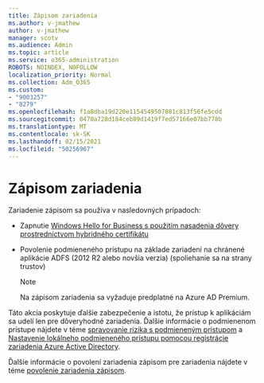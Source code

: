 ```yaml
---
title: Zápisom zariadenia
ms.author: v-jmathew
author: v-jmathew
manager: scotv
ms.audience: Admin
ms.topic: article
ms.service: o365-administration
ROBOTS: NOINDEX, NOFOLLOW
localization_priority: Normal
ms.collection: Adm_O365
ms.custom:
- "9003257"
- "8279"
ms.openlocfilehash: f1a8dba19d220e1154549507801c813f56fe5cdd
ms.sourcegitcommit: 0470a728d184ceb89d1419f7ed57166e07bb778b
ms.translationtype: MT
ms.contentlocale: sk-SK
ms.lasthandoff: 02/15/2021
ms.locfileid: "50256967"
---
```

# <a name="device-writeback"></a>Zápisom zariadenia

Zariadenie zápisom sa používa v nasledovných prípadoch:

- Zapnutie [Windows Hello for Business s použitím nasadenia dôvery prostredníctvom hybridného certifikátu](https://docs.microsoft.com/windows/security/identity-protection/hello-for-business/hello-hybrid-cert-trust-prereqs#device-registration)
- Povolenie podmieneného prístupu na základe zariadení na chránené aplikácie ADFS (2012 R2 alebo novšia verzia) (spoliehanie sa na strany trustov)

    > [!NOTE]
    > Na zápisom zariadenia sa vyžaduje predplatné na Azure AD Premium.

Táto akcia poskytuje ďalšie zabezpečenie a istotu, že prístup k aplikáciám sa udelí len pre dôveryhodné zariadenia. Ďalšie informácie o podmienenom prístupe nájdete v téme [spravovanie rizika s podmieneným prístupom](https://docs.microsoft.com/azure/active-directory/conditional-access/overview) a [Nastavenie lokálneho podmieneného prístupu pomocou registrácie zariadenia Azure Active Directory](https://docs.microsoft.com/azure/active-directory/devices/overview).

Ďalšie informácie o povolení zariadenia zápisom pre zariadenia nájdete v téme [povolenie zariadenia zápisom](https://docs.microsoft.com/azure/active-directory/hybrid/how-to-connect-device-writeback).

